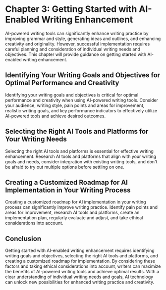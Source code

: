 Chapter 3: Getting Started with AI-Enabled Writing Enhancement
==============================================================

AI-powered writing tools can significantly enhance writing practice by improving grammar and style, generating ideas and outlines, and enhancing creativity and originality. However, successful implementation requires careful planning and consideration of individual writing needs and objectives. This chapter will provide guidance on getting started with AI-enabled writing enhancement.

Identifying Your Writing Goals and Objectives for Optimal Performance and Creativity
------------------------------------------------------------------------------------

Identifying your writing goals and objectives is critical for optimal performance and creativity when using AI-powered writing tools. Consider your audience, writing style, pain points and areas for improvement, realistic writing goals, and key performance indicators to effectively utilize AI-powered tools and achieve desired outcomes.

Selecting the Right AI Tools and Platforms for Your Writing Needs
-----------------------------------------------------------------

Selecting the right AI tools and platforms is essential for effective writing enhancement. Research AI tools and platforms that align with your writing goals and needs, consider integration with existing writing tools, and don't be afraid to try out multiple options before settling on one.

Creating a Customized Roadmap for AI Implementation in Your Writing Process
---------------------------------------------------------------------------

Creating a customized roadmap for AI implementation in your writing process can significantly improve writing practice. Identify pain points and areas for improvement, research AI tools and platforms, create an implementation plan, regularly evaluate and adjust, and take ethical considerations into account.

Conclusion
----------

Getting started with AI-enabled writing enhancement requires identifying writing goals and objectives, selecting the right AI tools and platforms, and creating a customized roadmap for implementation. By considering these factors and taking ethical considerations into account, writers can maximize the benefits of AI-powered writing tools and achieve optimal results. With a clear understanding of individual writing needs and goals, AI technology can unlock new possibilities for enhanced writing practice and creativity.
